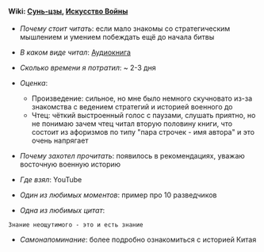 #### Wiki: [Сунь-цзы](https://ru.wikipedia.org/wiki/%D0%A1%D1%83%D0%BD%D1%8C-%D1%86%D0%B7%D1%8B), [Искусство Войны](https://ru.wikipedia.org/wiki/%D0%98%D1%81%D0%BA%D1%83%D1%81%D1%81%D1%82%D0%B2%D0%BE_%D0%B2%D0%BE%D0%B9%D0%BD%D1%8B)

- _Почему стоит читать_: если мало знакомы со стратегическим мышлением и умением побеждать ещё до начала битвы

- _В каком виде читал_: [Аудиокнига](https://www.youtube.com/watch?v=zTuF5UI6zqk)

- _Сколько времени я потратил_: ~ 2-3 дня

- _Оценка_:

  - Произведение: сильное, но мне было немного скучновато из-за знакомства с ведением стратегий и историей военного до
  - Чтец: чёткий выстроенный голос с паузами, слушать приятно, но не понимаю зачем чтец читал вторую половину книги, что состоит из афоризмов по типу "пара строчек - имя автора" и это очень напрягает

- _Почему захотел прочитать_: появилось в рекомендациях, уважаю восточную военную историю

- _Где взял_: YouTube

- _Один из любимых моментов_: пример про 10 разведчиков

- _Одна из любимых цитат_:

```
Знание неощутимого - это и есть знание
```

- _Самонапоминание_: более подробно ознакомиться с историей Китая
